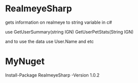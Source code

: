 # RealmeyeSharp
gets information on realmeye to string variable in c#

use 
GetUserSummary(string IGN)
GetUserPetStats(String IGN)

and to use the data use
User.Name and etc

# MyNuget
Install-Package RealmeyeSharp -Version 1.0.2
